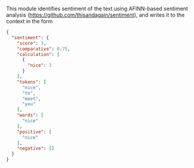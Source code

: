 This module identifies sentiment of the text using AFINN-based sentiment analysis (https://github.com/thisandagain/sentiment), and writes it to the context in the form

```json
{
  "sentiment": {
    "score": 3,
    "comparative": 0.75,
    "calculation": [
      {
        "nice": 3
      }
    ],
    "tokens": [
      "nice",
      "to",
      "meet",
      "you"
    ],
    "words": [
      "nice"
    ],
    "positive": [
      "nice"
    ],
    "negative": []
  }
}
```
